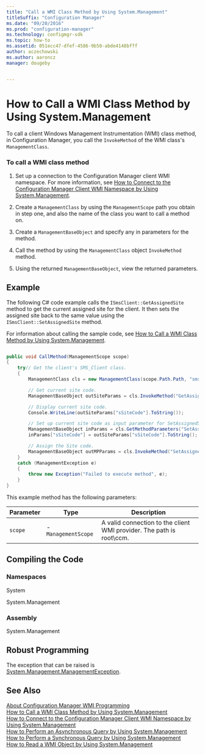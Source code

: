 ```yaml
---
title: "Call a WMI Class Method by Using System.Management"
titleSuffix: "Configuration Manager"
ms.date: "09/20/2016"
ms.prod: "configuration-manager"
ms.technology: configmgr-sdk
ms.topic: how-to
ms.assetid: 051ecc47-dfef-4586-9b50-abde4148bfff
author: aczechowski
ms.author: aaroncz
manager: dougeby


---
```

# How to Call a WMI Class Method by Using System.Management
To call a client Windows Management Instrumentation (WMI) class method, in Configuration Manager, you call the `InvokeMethod` of the WMI class's `ManagementClass`.  

### To call a WMI class method  

1.  Set up a connection to the Configuration Manager client WMI namespace. For more information, see [How to Connect to the Configuration Manager Client WMI Namespace by Using System.Management](../../../../develop/core/clients/programming/how-to-connect-to-the-client-wmi-namespace.md).  

2.  Create a `ManagementClass` by using the `ManagementScope` path you obtain in step one, and also the name of the class you want to call a method on.  

3.  Create a `ManagementBaseObject` and specify any in parameters for the method.  

4.  Call the method by using the `ManagementClass` object `InvokeMethod` method.  

5.  Using the returned `ManagementBaseObject`, view the returned parameters.  

## Example  
 The following C# code example calls the `ISmsClient::GetAssignedSite` method to get the current assigned site for the client. It then sets the assigned site back to the same value using the `ISmsClient::SetAssignedSite` method.  

 For information about calling the sample code, see [How to Call a WMI Class Method by Using System.Management](../../../../develop/core/clients/programming/how-to-call-a-wmi-class-method-by-using-system.management.md).  

```c#  

public void CallMethod(ManagementScope scope)  
{  
    try// Get the client's SMS_Client class.  
    {  
        ManagementClass cls = new ManagementClass(scope.Path.Path, "sms_client", null);  

        // Get current site code.  
        ManagementBaseObject outSiteParams = cls.InvokeMethod("GetAssignedSite", null, null);  

        // Display current site code.  
        Console.WriteLine(outSiteParams["sSiteCode"].ToString());  

        // Set up current site code as input parameter for SetAssignedSite.  
        ManagementBaseObject inParams = cls.GetMethodParameters("SetAssignedSite");  
        inParams["sSiteCode"] = outSiteParams["sSiteCode"].ToString();  

        // Assign the Site code.  
        ManagementBaseObject outMPParams = cls.InvokeMethod("SetAssignedSite", inParams, null);  
    }  
    catch (ManagementException e)  
    {  
        throw new Exception("Failed to execute method", e);  
    }  
}  

```  

 This example method has the following parameters:  

|Parameter|Type|Description|  
|---------------|----------|-----------------|  
|`scope`|-   `ManagementScope`|A valid connection to the client WMI provider. The path is root\ccm.|  

## Compiling the Code  

### Namespaces  
 System  

 System.Management  

### Assembly  
 System.Management  

## Robust Programming  
 The exception that can be raised is [System.Management.ManagementException](/dotnet/api/system.management.managementexception).  

## See Also  
 [About Configuration Manager WMI Programming](../../../../develop/core/clients/programming/about-configuration-manager-wmi-programming.md)   
 [How to Call a WMI Class Method by Using System.Management](../../../../develop/core/clients/programming/how-to-call-a-wmi-class-method-by-using-system.management.md)   
 [How to Connect to the Configuration Manager Client WMI Namespace by Using System.Management](../../../../develop/core/clients/programming/how-to-connect-to-the-client-wmi-namespace.md)   
 [How to Perform an Asynchronous Query by Using System.Management](../../../../develop/core/clients/programming/how-to-perform-an-asynchronous-query-by-using-system.management.md)   
 [How to Perform a Synchronous Query by Using System.Management](../../../../develop/core/clients/programming/how-to-perform-a-synchronous-query-by-using-system.management.md)   
 [How to Read a WMI Object by Using System.Management](../../../../develop/core/clients/programming/how-to-read-a-wmi-object-by-using-system.management.md)